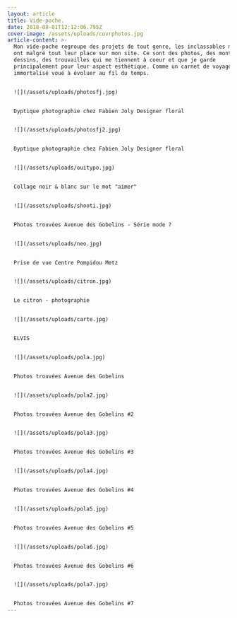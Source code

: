 ```yaml
---
layout: article
title: Vide-poche.
date: 2018-08-01T12:12:06.795Z
cover-image: /assets/uploads/covrphotos.jpg
article-content: >-
  Mon vide-poche regroupe des projets de tout genre, les inclassables mais qui
  ont malgré tout leur place sur mon site. Ce sont des photos, des montages, des
  dessins, des trouvailles qui me tiennent à coeur et que je garde
  principalement pour leur aspect esthétique. Comme un carnet de voyage
  immortalisé voué à évoluer au fil du temps.


  ![](/assets/uploads/photosfj.jpg)


  Dyptique photographie chez Fabien Joly Designer floral


  ![](/assets/uploads/photosfj2.jpg)


  Dyptique photographie chez Fabien Joly Designer floral


  ![](/assets/uploads/ouitypo.jpg)


  Collage noir & blanc sur le mot "aimer"


  ![](/assets/uploads/shooti.jpg)


  Photos trouvées Avenue des Gobelins - Série mode ?


  ![](/assets/uploads/neo.jpg)


  Prise de vue Centre Pompidou Metz


  ![](/assets/uploads/citron.jpg)


  Le citron - photographie 


  ![](/assets/uploads/carte.jpg)


  ELVIS


  ![](/assets/uploads/pola.jpg)


  Photos trouvées Avenue des Gobelins


  ![](/assets/uploads/pola2.jpg)


  Photos trouvées Avenue des Gobelins #2


  ![](/assets/uploads/pola3.jpg)


  Photos trouvées Avenue des Gobelins #3


  ![](/assets/uploads/pola4.jpg)


  Photos trouvées Avenue des Gobelins #4


  ![](/assets/uploads/pola5.jpg)


  Photos trouvées Avenue des Gobelins #5


  ![](/assets/uploads/pola6.jpg)


  Photos trouvées Avenue des Gobelins #6


  ![](/assets/uploads/pola7.jpg)


  Photos trouvées Avenue des Gobelins #7
---
```


